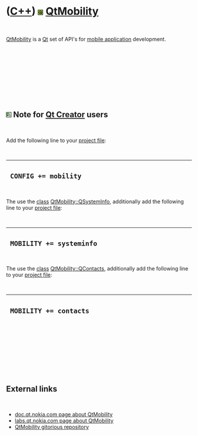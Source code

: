 



 

 

 

 

 

([C++](Cpp.htm)) ![Qt](PicQt.png) [QtMobility](CppQtMobility.htm)
=================================================================

 

[QtMobility](CppQtMobility.htm) is a [Qt](CppQt.htm) set of API's for
[mobile application](CppMobileApplication.htm) development.

 

 

 

 

 

![Qt Creator](PicQtCreator.png) Note for [Qt Creator](CppQtCreator.htm) users
-----------------------------------------------------------------------------

 

Add the following line to your [project file](CppQtProjectFile.htm):

 

  -----------------------
  ` CONFIG += mobility`
  -----------------------

 

The use the [class](CppClass.htm)
[QtMobility::QSystemInfo](CppQSystemInfo.htm), additionally add the
following line to your [project file](CppQtProjectFile.htm):

 

  ---------------------------
  ` MOBILITY += systeminfo`
  ---------------------------

 

The use the [class](CppClass.htm)
[QtMobility::QContacts](CppQContacts.htm), additionally add the
following line to your [project file](CppQtProjectFile.htm):

 

  -------------------------
  ` MOBILITY += contacts`
  -------------------------

 

 

 

 

 

External links
--------------

 

-   [doc.qt.nokia.com page about
    QtMobility](http://doc.qt.nokia.com/qtmobility-1.0-tp)
-   [labs.qt.nokia.com page about
    QtMobility](http://labs.qt.nokia.com/category/qtmobility)
-   [QtMobility gitorious
    repository](http://qt.gitorious.org/qt-mobility)

 

 

 

 

 





 



